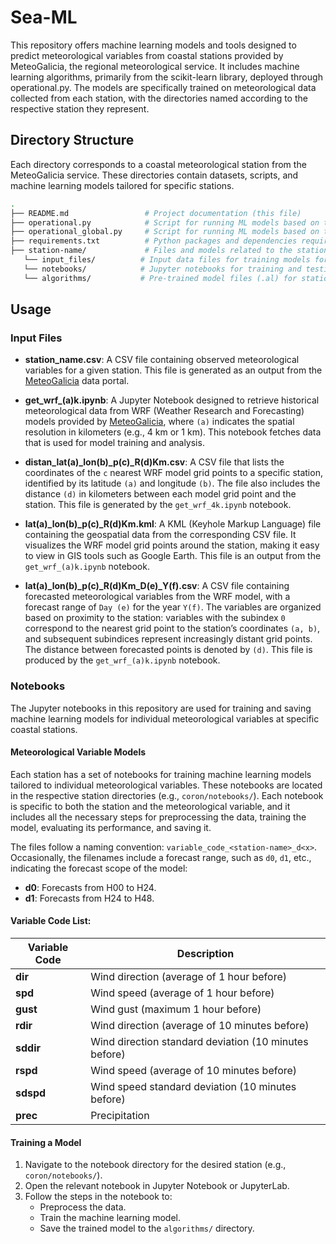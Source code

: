 
# Sea-ML

This repository offers machine learning models and tools designed to predict meteorological variables from coastal stations provided by MeteoGalicia, the regional meteorological service. It includes machine learning algorithms, primarily from the scikit-learn library, deployed through operational.py. The models are specifically trained on meteorological data collected from each station, with the directories named according to the respective station they represent.

## Directory Structure
Each directory corresponds to a coastal meteorological station from the MeteoGalicia service. These directories contain datasets, scripts, and machine learning models tailored for specific stations.

```bash
.
├── README.md                 # Project documentation (this file)
├── operational.py            # Script for running ML models based on the scikit-learn library
├── operational_global.py     # Script for running ML models based on the scikit-learn library
├── requirements.txt          # Python packages and dependencies required
├── station-name/             # Files and models related to the station-name            
   └── input_files/          # Input data files for training models for station
   └── notebooks/            # Jupyter notebooks for training and testing models for station
   └── algorithms/           # Pre-trained model files (.al) for station 
```

## Usage

### Input Files

- **station_name.csv**: A CSV file containing observed meteorological variables for a given station. This file is generated as an output from the [MeteoGalicia](https://www.meteogalicia.gal/observacion/estacions/estacions.action?request_locale=gl) data portal.

- **get_wrf_(a)k.ipynb**: A Jupyter Notebook designed to retrieve historical meteorological data from WRF (Weather Research and Forecasting) models provided by [MeteoGalicia](https://www.meteogalicia.gal/web/modelos-numericos/servidor-thredds?request_locale=gl), where `(a)` indicates the spatial resolution in kilometers (e.g., 4 km or 1 km). This notebook fetches data that is used for model training and analysis.

- **distan_lat(a)_lon(b)_p(c)_R(d)Km.csv**: A CSV file that lists the coordinates of the `c` nearest WRF model grid points to a specific station, identified by its latitude `(a)` and longitude `(b)`. The file also includes the distance `(d)` in kilometers between each model grid point and the station. This file is generated by the `get_wrf_4k.ipynb` notebook.

- **lat(a)_lon(b)_p(c)_R(d)Km.kml**: A KML (Keyhole Markup Language) file containing the geospatial data from the corresponding CSV file. It visualizes the WRF model grid points around the station, making it easy to view in GIS tools such as Google Earth. This file is an output from the `get_wrf_(a)k.ipynb` notebook.

- **lat(a)_lon(b)_p(c)_R(d)Km_D(e)_Y(f).csv**: A CSV file containing forecasted meteorological variables from the WRF model, with a forecast range of `Day (e)` for the year `Y(f)`. The variables are organized based on proximity to the station: variables with the subindex `0` correspond to the nearest grid point to the station’s coordinates `(a, b)`, and subsequent subindices represent increasingly distant grid points. The distance between forecasted points is denoted by `(d)`. This file is produced by the `get_wrf_(a)k.ipynb` notebook.

### Notebooks

The Jupyter notebooks in this repository are used for training and saving machine learning models for individual meteorological variables at specific coastal stations.

#### Meteorological Variable Models

Each station has a set of notebooks for training machine learning models tailored to individual meteorological variables. These notebooks are located in the respective station directories (e.g., `coron/notebooks/`). Each notebook is specific to both the station and the meteorological variable, and it includes all the necessary steps for preprocessing the data, training the model, evaluating its performance, and saving it.

The files follow a naming convention: `variable_code_<station-name>_d<x>`. Occasionally, the filenames include a forecast range, such as `d0`, `d1`, etc., indicating the forecast scope of the model:
- **d0**: Forecasts from H00 to H24.
- **d1**: Forecasts from H24 to H48.

#### Variable Code List:

| Variable Code | Description                                |
| ------------- | ------------------------------------------ |
| **dir**       | Wind direction (average of 1 hour before)   |
| **spd**       | Wind speed (average of 1 hour before)       |
| **gust**      | Wind gust (maximum 1 hour before)           |
| **rdir**      | Wind direction (average of 10 minutes before)|
| **sddir**     | Wind direction standard deviation (10 minutes before) |
| **rspd**      | Wind speed (average of 10 minutes before)   |
| **sdspd**     | Wind speed standard deviation (10 minutes before) |
| **prec**      | Precipitation                              |

#### Training a Model

1. Navigate to the notebook directory for the desired station (e.g., `coron/notebooks/`).
2. Open the relevant notebook in Jupyter Notebook or JupyterLab.
3. Follow the steps in the notebook to:
   - Preprocess the data.
   - Train the machine learning model.
   - Save the trained model to the `algorithms/` directory.









